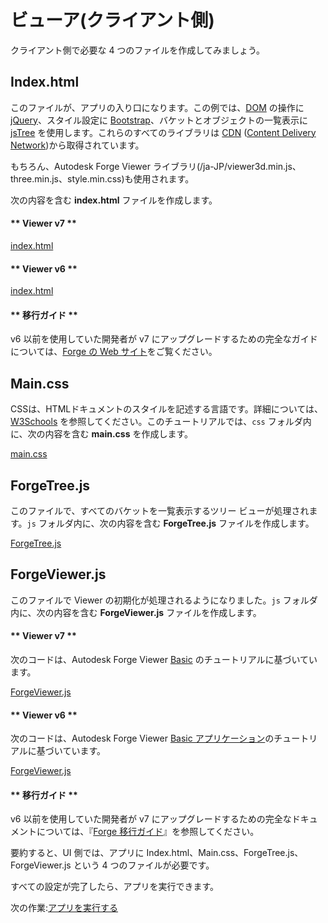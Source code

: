 # ビューア(クライアント側)

クライアント側で必要な 4 つのファイルを作成してみましょう。

## Index.html

このファイルが、アプリの入り口になります。この例では、[DOM](https://www.w3schools.com/js/js_htmldom.asp) の操作に [jQuery](https://jquery.com)、スタイル設定に [Bootstrap](https://getbootstrap.com/)、バケットとオブジェクトの一覧表示に [jsTree](https://www.jstree.com) を使用します。これらのすべてのライブラリは [CDN](https://cdnjs.com/) ([Content Delivery Network](https://en.wikipedia.org/wiki/Content_delivery_network))から取得されています。

もちろん、Autodesk Forge Viewer ライブラリ(/ja-JP/viewer3d.min.js、three.min.js、style.min.css)も使用されます。

次の内容を含む **index.html** ファイルを作成します。

<!-- tabs:start -->

#### \** Viewer v7 \*\*

[index.html](_snippets/viewmodels/common/index.v7.html ':include :type=code html')

#### \** Viewer v6 \*\*

[index.html](_snippets/viewmodels/common/index.v6.html ':include :type=code html')

#### \** 移行ガイド \*\*

v6 以前を使用していた開発者が v7 にアップグレードするための完全なガイドについては、[Forge の Web サイト](https://forge.autodesk.com/en/docs/viewer/v7/change_history/changelog_v7/migration_guide_v6_to_v7/)をご覧ください。

<!-- tabs:end -->


## Main.css

CSSは、HTMLドキュメントのスタイルを記述する言語です。詳細については、[W3Schools](https://www.w3schools.com/css/) を参照してください。このチュートリアルでは、`css` フォルダ内に、次の内容を含む **main.css** を作成します。

[main.css](_snippets/viewmodels/common/main.css ':include :type=code css')

## ForgeTree.js

このファイルで、すべてのバケットを一覧表示するツリー ビューが処理されます。`js` フォルダ内に、次の内容を含む **ForgeTree.js** ファイルを作成します。

[ForgeTree.js](_snippets/viewmodels/common/ForgeTree.js ':include :type=code javascript')

## ForgeViewer.js

このファイルで Viewer の初期化が処理されるようになりました。`js` フォルダ内に、次の内容を含む **ForgeViewer.js** ファイルを作成します。

<!-- tabs:start -->

#### \** Viewer v7 \*\*

次のコードは、Autodesk Forge Viewer [Basic](https://forge.autodesk.com/en/docs/viewer/v7/developers_guide/viewer_basics/initialization/) のチュートリアルに基づいています。

[ForgeViewer.js](_snippets/viewmodels/common/ForgeViewer.v7.js ':include :type=code javascript')

#### \** Viewer v6 \*\*

次のコードは、Autodesk Forge Viewer [Basic アプリケーション](https://forge.autodesk.com/en/docs/viewer/v6/tutorials/basic-application/)のチュートリアルに基づいています。

[ForgeViewer.js](_snippets/viewmodels/common/ForgeViewer.v6.js ':include :type=code javascript')

#### \** 移行ガイド \*\*

v6 以前を使用していた開発者が v7 にアップグレードするための完全なドキュメントについては、『[Forge 移行ガイド](https://forge.autodesk.com/en/docs/viewer/v7/change_history/changelog_v7/migration_guide_v6_to_v7/)』を参照してください。

<!-- tabs:end -->

要約すると、UI 側では、アプリに Index.html、Main.css、ForgeTree.js、ForgeViewer.js という 4 つのファイルが必要です。

すべての設定が完了したら、アプリを実行できます。

次の作業:[アプリを実行する](/ja-JP/environment/rundebug/2legged)
